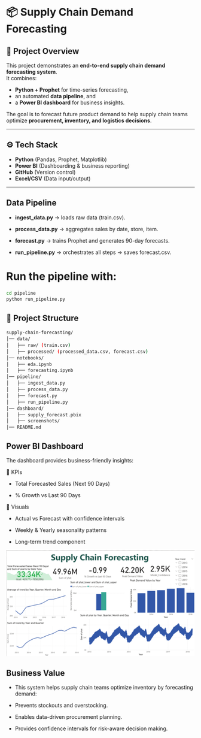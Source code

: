 # 📦 Supply Chain Demand Forecasting

## 📌 Project Overview  
This project demonstrates an **end-to-end supply chain demand forecasting system**.  
It combines:  
- **Python + Prophet** for time-series forecasting,  
- an automated **data pipeline**, and  
- a **Power BI dashboard** for business insights.  

The goal is to forecast future product demand to help supply chain teams optimize **procurement, inventory, and logistics decisions**.  

---

## ⚙️ Tech Stack  
- **Python** (Pandas, Prophet, Matplotlib)  
- **Power BI** (Dashboarding & business reporting)  
- **GitHub** (Version control)  
- **Excel/CSV** (Data input/output)  

---
## Data Pipeline

- **ingest_data.py** → loads raw data (train.csv).

- **process_data.py** → aggregates sales by date, store, item.

- **forecast.py** → trains Prophet and generates 90-day forecasts.

- **run_pipeline.py** → orchestrates all steps → saves forecast.csv.

# Run the pipeline with:
```bash
cd pipeline
python run_pipeline.py
```
## 📂 Project Structure  
```bash
supply-chain-forecasting/
│── data/
│   ├── raw/ (train.csv)
│   ├── processed/ (processed_data.csv, forecast.csv)
│── notebooks/
│   ├── eda.ipynb
│   ├── forecasting.ipynb
│── pipeline/
│   ├── ingest_data.py
│   ├── process_data.py
│   ├── forecast.py
│   ├── run_pipeline.py
│── dashboard/
│   ├── supply_forecast.pbix
│   ├── screenshots/
│── README.md
```
## Power BI Dashboard
The dashboard provides business-friendly insights:

🔹 KPIs

- Total Forecasted Sales (Next 90 Days)

- % Growth vs Last 90 Days

🔹 Visuals

- Actual vs Forecast with confidence intervals

- Weekly & Yearly seasonality patterns

- Long-term trend component

![Dashboard Preview](dashboard/image.png)

## Business Value

- This system helps supply chain teams optimize inventory by forecasting demand:

- Prevents stockouts and overstocking.

- Enables data-driven procurement planning.

- Provides confidence intervals for risk-aware decision making.
